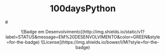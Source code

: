  <h1 align="center"> 100daysPython </h1># 

<p align="center">
![Badge em Desenvolvimento](http://img.shields.io/static/v1?label=STATUS&message=EM%20DESENVOLVIMENTO&color=GREEN&style=for-the-badge) 
![License](https://img.shields.io/bower/l/Mi?style=for-the-badge)
</p>
